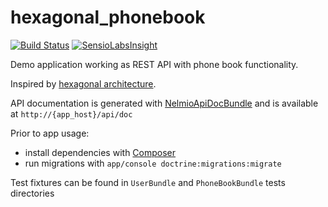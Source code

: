 hexagonal_phonebook
===================

[![Build Status](https://travis-ci.org/Nakard/hexagonal_phonebook.svg?branch=master)](https://travis-ci.org/Nakard/hexagonal_phonebook)
[![SensioLabsInsight](https://insight.sensiolabs.com/projects/594db697-8cba-423b-93d0-0b3a8b3f7ac1/mini.png)](https://insight.sensiolabs.com/projects/594db697-8cba-423b-93d0-0b3a8b3f7ac1)

Demo application working as REST API with phone book functionality.

Inspired by [hexagonal architecture](http://alistair.cockburn.us/Hexagonal+architecture).

API documentation is generated with [NelmioApiDocBundle](https://github.com/nelmio/NelmioApiDocBundle) and is available at `http://{app_host}/api/doc`

Prior to app usage:
 * install dependencies with [Composer](https://getcomposer.org/)
 * run migrations with `app/console doctrine:migrations:migrate`

Test fixtures can be found in `UserBundle` and `PhoneBookBundle` tests directories
